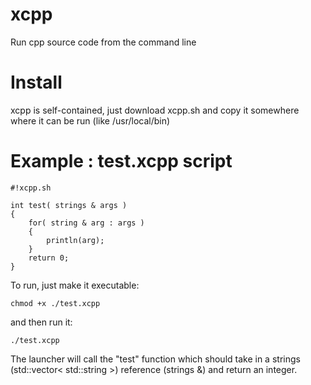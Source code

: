 # xcpp
Run cpp source code from the command line

# Install
xcpp is self-contained, just download xcpp.sh and copy it somewhere where it can be run (like /usr/local/bin)

# Example :  test.xcpp script
    #!xcpp.sh
        
    int test( strings & args )
    {
        for( string & arg : args )
        {
            println(arg);
        }
        return 0;
    }

To run, just make it executable:

    chmod +x ./test.xcpp

and then run it:

    ./test.xcpp

The launcher will call the "test" function which should take in a strings (std::vector< std::string >) reference (strings &) and return an integer.

